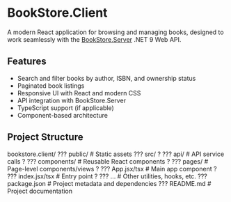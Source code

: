 # BookStore.Client

A modern React application for browsing and managing books, designed to work seamlessly with the [BookStore.Server](../BookStore.Server) .NET 9 Web API.

## Features

- Search and filter books by author, ISBN, and ownership status
- Paginated book listings
- Responsive UI with React and modern CSS
- API integration with BookStore.Server
- TypeScript support (if applicable)
- Component-based architecture

## Project Structure

bookstore.client/ 
	??? public/                # Static assets 
	??? src/ 
	?   ??? api/               # API service calls
	?   ??? components/        # Reusable React components 
	?   ??? pages/             # Page-level components/views 
	?   ??? App.jsx/tsx        # Main app component 
	?   ??? index.jsx/tsx      # Entry point 
	?   ??? ...                # Other utilities, hooks, etc. 
	??? package.json           # Project metadata and dependencies 
	??? README.md              # Project documentation 